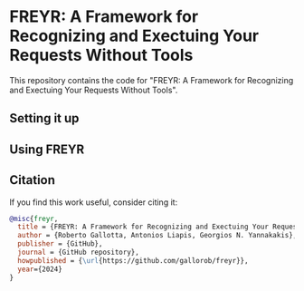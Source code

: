 # **FREYR**: A **F**ramework for **R**ecognizing and **E**xectuing **Y**our **R**equests Without Tools

This repository contains the code for "FREYR: A Framework for Recognizing and Exectuing Your Requests Without Tools".

## Setting it up

## Using FREYR

## Citation
If you find this work useful, consider citing it:
```bibtex
@misc{freyr,
  title = {FREYR: A Framework for Recognizing and Exectuing Your Requests Without Tools},
  author = {Roberto Gallotta, Antonios Liapis, Georgios N. Yannakakis},
  publisher = {GitHub},
  journal = {GitHub repository},
  howpublished = {\url{https://github.com/gallorob/freyr}},
  year={2024}
}
```
